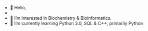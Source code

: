 - 👋 Hello,
- 
- 👀 I’m interested in Biochemistry & Bioinformatics.
- 🌱 I’m currently learning Python 3.0, SQL & C++, primarily Python 
